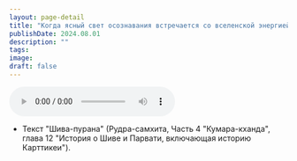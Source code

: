 ```yaml
---
layout: page-detail
title: "Когда ясный свет осознавания встречается со вселенской энергией"
publishDate: 2024.08.01
description: ""
tags:
image:
draft: false
---
```


<audio title="2024.08.01 - Когда ясный свет осознавания встречается со вселенской энергией.mp3" src="/upload/iblock/bb6/06o05frb37ad28xfoxym1nvi3x80xesi.mp3" controls=""></audio>

* Текст "Шива-пурана" (Рудра-самхита, Часть 4 "Кумара-кханда", глава 12 "История о Шиве и Парвати, включающая историю Карттикеи").

  
